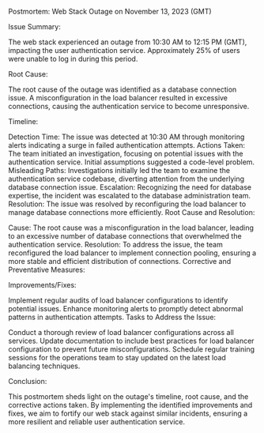 Postmortem: Web Stack Outage on November 13, 2023 (GMT)


Issue Summary:

The web stack experienced an outage from 10:30 AM to 12:15 PM (GMT), impacting the user authentication service. Approximately 25% of users were unable to log in during this period.

Root Cause:

The root cause of the outage was identified as a database connection issue. A misconfiguration in the load balancer resulted in excessive connections, causing the authentication service to become unresponsive.

Timeline:

Detection Time: The issue was detected at 10:30 AM through monitoring alerts indicating a surge in failed authentication attempts.
Actions Taken: The team initiated an investigation, focusing on potential issues with the authentication service. Initial assumptions suggested a code-level problem.
Misleading Paths: Investigations initially led the team to examine the authentication service codebase, diverting attention from the underlying database connection issue.
Escalation: Recognizing the need for database expertise, the incident was escalated to the database administration team.
Resolution: The issue was resolved by reconfiguring the load balancer to manage database connections more efficiently.
Root Cause and Resolution:

Cause: The root cause was a misconfiguration in the load balancer, leading to an excessive number of database connections that overwhelmed the authentication service.
Resolution: To address the issue, the team reconfigured the load balancer to implement connection pooling, ensuring a more stable and efficient distribution of connections.
Corrective and Preventative Measures:

Improvements/Fixes:

Implement regular audits of load balancer configurations to identify potential issues.
Enhance monitoring alerts to promptly detect abnormal patterns in authentication attempts.
Tasks to Address the Issue:

Conduct a thorough review of load balancer configurations across all services.
Update documentation to include best practices for load balancer configuration to prevent future misconfigurations.
Schedule regular training sessions for the operations team to stay updated on the latest load balancing techniques.

Conclusion:

This postmortem sheds light on the outage's timeline, root cause, and the corrective actions taken. By implementing the identified improvements and fixes, we aim to fortify our web stack against similar incidents, ensuring a more resilient and reliable user authentication service.


